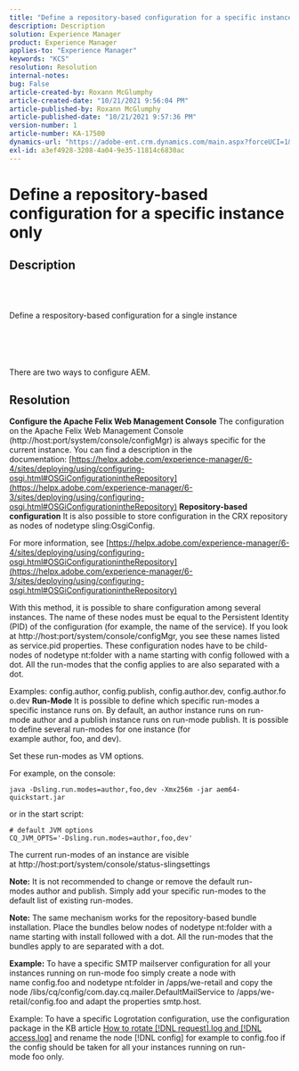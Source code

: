 ```yaml
---
title: "Define a repository-based configuration for a specific instance only"
description: Description
solution: Experience Manager
product: Experience Manager
applies-to: "Experience Manager"
keywords: "KCS"
resolution: Resolution
internal-notes: 
bug: False
article-created-by: Roxann McGlumphy
article-created-date: "10/21/2021 9:56:04 PM"
article-published-by: Roxann McGlumphy
article-published-date: "10/21/2021 9:57:36 PM"
version-number: 1
article-number: KA-17500
dynamics-url: "https://adobe-ent.crm.dynamics.com/main.aspx?forceUCI=1&pagetype=entityrecord&etn=knowledgearticle&id=dfd6b9ad-b932-ec11-b6e5-000d3a5ba97a"
exl-id: a3ef4928-3208-4a04-9e35-11814c6830ac
---
```

# Define a repository-based configuration for a specific instance only

## Description

<br><br><br>Define a respository-based configuration for a single instance<br><br><br><br> <br><br>
There are two ways to configure AEM.


## Resolution

<b>Configure the Apache Felix Web Management Console</b>
The configuration on the Apache Felix Web Management Console (http://host:port/system/console/configMgr) is always specific for the current instance.
You can find a description in the documentation: [https://helpx.adobe.com/experience-manager/6-4/sites/deploying/using/configuring-osgi.html#OSGiConfigurationintheRepository](https://helpx.adobe.com/experience-manager/6-3/sites/deploying/using/configuring-osgi.html#OSGiConfigurationintheRepository)
<b>Repository-based configuration</b>
It is also possible to store configuration in the CRX repository as nodes of nodetype sling:OsgiConfig.

For more information, see [https://helpx.adobe.com/experience-manager/6-4/sites/deploying/using/configuring-osgi.html#OSGiConfigurationintheRepository](https://helpx.adobe.com/experience-manager/6-3/sites/deploying/using/configuring-osgi.html#OSGiConfigurationintheRepository)

With this method, it is possible to share configuration among several instances.
The name of these nodes must be equal to the Persistent Identity (PID) of the configuration (for example, the name of the service). If you look at http://host:port/system/console/configMgr, you see these names listed as service.pid properties. These configuration nodes have to be child-nodes of nodetype nt:folder with a name starting with config followed with a dot. All the run-modes that the config applies to are also separated with a dot.

Examples: config.author, config.publish, config.author.dev, config.author.foo.dev
<b>Run-Mode</b>
It is possible to define which specific run-modes a specific instance runs on. By default, an author instance runs on run-mode author and a publish instance runs on run-mode publish. It is possible to define several run-modes for one instance (for example author, foo, and dev).

Set these run-modes as VM options.

For example, on the console:


```
java -Dsling.run.modes=author,foo,dev -Xmx256m -jar aem64-quickstart.jar
```


or in the start script:


```
# default JVM options
CQ_JVM_OPTS='-Dsling.run.modes=author,foo,dev'
```


The current run-modes of an instance are visible at http://host:port/system/console/status-slingsettings

<b>Note:</b> It is not recommended to change or remove the default run-modes author and publish. Simply add your specific run-modes to the default list of existing run-modes.

<b>Note:</b> The same mechanism works for the repository-based bundle installation. Place the bundles below nodes of nodetype nt:folder with a name starting with install followed with a dot. All the run-modes that the bundles apply to are separated with a dot.

<b>Example:</b> To have a specific SMTP mailserver configuration for all your instances running on run-mode foo simply create a node with name config.foo and nodetype nt:folder in /apps/we-retail and copy the node /libs/cq/config/com.day.cq.mailer.DefaultMailService to /apps/we-retail/config.foo and adapt the properties smtp.host.

Example: To have a specific Logrotation configuration, use the configuration package in the KB article [How to rotate [!DNL request].log and [!DNL access.log]](https://helpx.adobe.com/experience-manager/kb/HowToRotateRequestAndAccessLog.html "How to rotate [!DNL request].log and [!DNL access].log ") and rename the node [!DNL config] for example to config.foo if the config should be taken for all your instances running on run-mode foo only.
